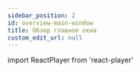```yaml
---
sidebar_position: 2
id: overview-main-window
title: Обзор главное окна
custom_edit_url: null
---
```

import ReactPlayer from 'react-player'

